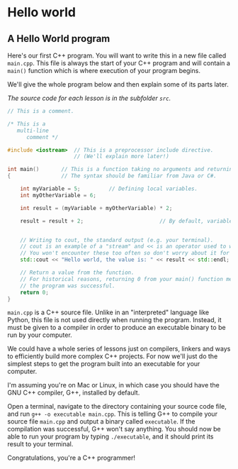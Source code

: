 # Hello world

## A Hello World program
Here's our first C++ program. You will want to write this in a new file called
`main.cpp`. This file is always the start of your C++ program and will contain 
a `main()` function which is where execution of your program begins.

We'll give the whole program below and then explain some of its parts later.

_The source code for each lesson is in the subfolder `src`._

``` C++
// This is a comment.

/* This is a
   multi-line
      comment */

#include <iostream>  // This is a preprocessor include directive.
                     // (We'll explain more later!)

int main()       // This is a function taking no arguments and returning an integer.
{                // The syntax should be familiar from Java or C#.

    int myVariable = 5;         // Defining local variables.
    int myOtherVariable = 6;

    int result = (myVariable + myOtherVariable) * 2;                            // Example of an arithemtic expression.

    result = result + 2;                        // By default, variables can be changed again after they are defined. 


    // Writing to cout, the standard output (e.g. your terminal).
    // cout is an example of a "stream" and << is an operator used to write to a stream.
    // You won't encounter these too often so don't worry about it for now.
    std::cout << "Hello world, the value is: " << result << std::endl;

    // Return a value from the function.
    // For historical reasons, returning 0 from your main() function means
    // the program was successful.
    return 0;
}

```

`main.cpp` is a C++ source file. Unlike in an "interpreted" language like Python, 
this file is not used directly when running the program. Instead, it must be
given to a compiler in order to produce an executable binary to be run by your
computer.

We could have a whole series of lessons just on compilers, linkers and ways to
efficiently build more complex C++ projects. For now we'll just do the simplest
steps to get the program built into an executable for your computer.

I'm assuming you're on Mac or Linux, in which case you should have the GNU C++
compiler, G++, installed by default.

Open a terminal, navigate to the directory containing your source code file, and
run `g++ -o executable main.cpp`. This is telling G++ to compile your source file
`main.cpp` and output a binary called `executable`. If the compilation was 
successful, G++ won't say anything. You should now be able to run your program
by typing `./executable`, and it should print its result to your terminal.

Congratulations, you're a C++ programmer!